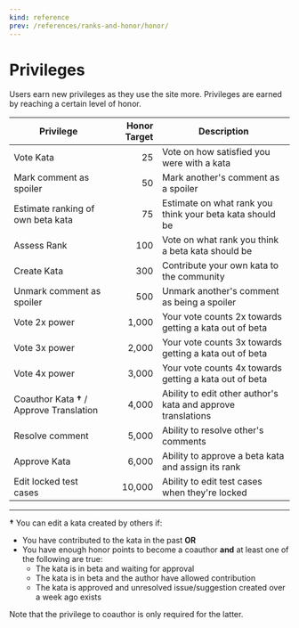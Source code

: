 ```yaml
---
kind: reference
prev: /references/ranks-and-honor/honor/
---
```


# Privileges

Users earn new privileges as they use the site more. Privileges are earned by reaching a certain level of honor.

| Privilege                                 | Honor Target | Description                                                  |
| ----------------------------------------- | -----------: | ------------------------------------------------------------ |
| Vote Kata                                 |           25 | Vote on how satisfied you were with a kata                   |
| Mark comment as spoiler                   |           50 | Mark another's comment as a spoiler                          |
| Estimate ranking of own beta kata         |           75 | Estimate on what rank you think your beta kata should be     |
| Assess Rank                               |          100 | Vote on what rank you think a beta kata should be            |
| Create Kata                               |          300 | Contribute your own kata to the community                    |
| Unmark comment as spoiler                 |          500 | Unmark another's comment as being a spoiler                  |
| Vote 2x power                             |        1,000 | Your vote counts 2x towards getting a kata out of beta       |
| Vote 3x power                             |        2,000 | Your vote counts 3x towards getting a kata out of beta       |
| Vote 4x power                             |        3,000 | Your vote counts 4x towards getting a kata out of beta       |
| Coauthor Kata **†** / Approve Translation |        4,000 | Ability to edit other author's kata and approve translations |
| Resolve comment                           |        5,000 | Ability to resolve other's comments                          |
| Approve Kata                              |        6,000 | Ability to approve a beta kata and assign its rank           |
| Edit locked test cases                    |       10,000 | Ability to edit test cases when they're locked               |

---

**†** You can edit a kata created by others if:

- You have contributed to the kata in the past **OR**
- You have enough honor points to become a coauthor **and** at least one of the following are true:
  - The kata is in beta and waiting for approval
  - The kata is in beta and the author have allowed contribution
  - The kata is approved and unresolved issue/suggestion created over a week ago exists

Note that the privilege to coauthor is only required for the latter.
